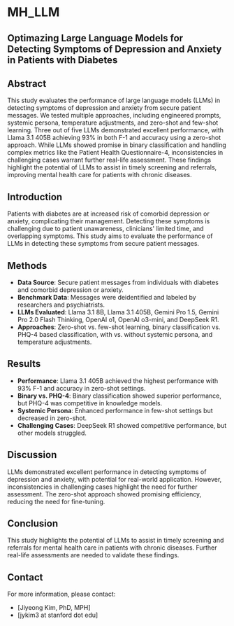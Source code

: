 # MH_LLM


## Optimazing Large Language Models for Detecting Symptoms of Depression and Anxiety in Patients with Diabetes

## Abstract
This study evaluates the performance of large language models (LLMs) in detecting symptoms of depression and anxiety from secure patient messages. We tested multiple approaches, including engineered prompts, systemic persona, temperature adjustments, and zero-shot and few-shot learning. Three out of five LLMs demonstrated excellent performance, with Llama 3.1 405B achieving 93% in both F-1 and accuracy using a zero-shot approach. While LLMs showed promise in binary classification and handling complex metrics like the Patient Health Questionnaire-4, inconsistencies in challenging cases warrant further real-life assessment. These findings highlight the potential of LLMs to assist in timely screening and referrals, improving mental health care for patients with chronic diseases.

## Introduction
Patients with diabetes are at increased risk of comorbid depression or anxiety, complicating their management. Detecting these symptoms is challenging due to patient unawareness, clinicians' limited time, and overlapping symptoms. This study aims to evaluate the performance of LLMs in detecting these symptoms from secure patient messages.

## Methods
- **Data Source**: Secure patient messages from individuals with diabetes and comorbid depression or anxiety.
- **Benchmark Data**: Messages were deidentified and labeled by researchers and psychiatrists.
- **LLMs Evaluated**: Llama 3.1 8B, Llama 3.1 405B, Gemini Pro 1.5, Gemini Pro 2.0 Flash Thinking, OpenAI o1, OpenAI o3-mini, and DeepSeek R1.
- **Approaches**: Zero-shot vs. few-shot learning, binary classification vs. PHQ-4 based classification, with vs. without systemic persona, and temperature adjustments.

## Results
- **Performance**: Llama 3.1 405B achieved the highest performance with 93% F-1 and accuracy in zero-shot settings.
- **Binary vs. PHQ-4**: Binary classification showed superior performance, but PHQ-4 was competitive in knowledge models.
- **Systemic Persona**: Enhanced performance in few-shot settings but decreased in zero-shot.
- **Challenging Cases**: DeepSeek R1 showed competitive performance, but other models struggled.

## Discussion
LLMs demonstrated excellent performance in detecting symptoms of depression and anxiety, with potential for real-world application. However, inconsistencies in challenging cases highlight the need for further assessment. The zero-shot approach showed promising efficiency, reducing the need for fine-tuning.

## Conclusion
This study highlights the potential of LLMs to assist in timely screening and referrals for mental health care in patients with chronic diseases. Further real-life assessments are needed to validate these findings.

## Contact
For more information, please contact:
- [Jiyeong Kim, PhD, MPH]
- [jykim3 at stanford dot edu]

